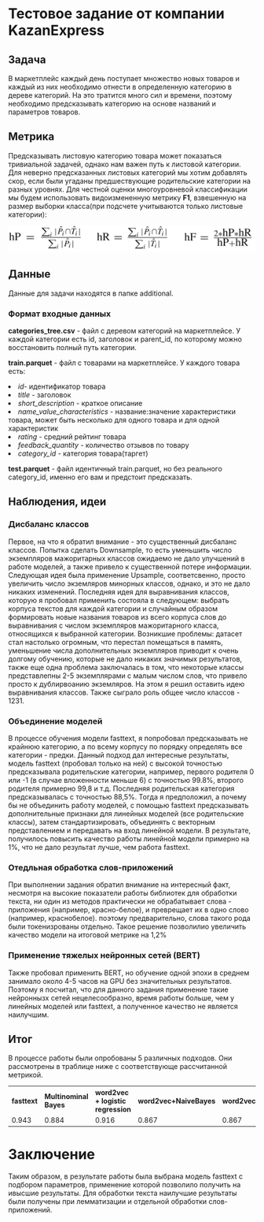 # Тестовое задание от компании KazanExpress

## Задача

В маркетплейс каждый день поступает множество новых товаров и каждый из них необходимо
отнести в определенную категорию в дереве категорий. На это тратится много сил и времени, 
поэтому необходимо предсказывать категорию на основе названий и параметров товаров.

## Метрика
Предсказывать листовую категорию товара может показаться тривиальной задачей, однако нам важен путь к листовой категории. 
Для неверно предсказанных листовых категорий мы хотим добавлять скор, если были угаданы предшествующие родительские категории на разных уровнях.
Для честной оценки многоуровневой классификации мы будем использовать видоизмененную метрику **F1**, взвешенную на размер 
выборки класса(при подсчете учитываются только листовые категории):

<img src="https://github.com/ShirokovSe/Hierarchial-classifier_for_products_categorization/blob/main/additional/F1-score.png" width="750">

## Данные

Данные для задачи находятся в папке additional.

### Формат входные данных

**categories_tree.csv** - файл с деревом категорий на маркетплейсе. У каждой категории есть id, 
заголовок и parent_id, по которому можно восстановить полный путь категории.

**train.parquet** - файл с товарами на маркетплейсе. 
У каждого товара есть:
<lu>
  <li><i>id</i>- идентификатор товара</li>
  <li><i>title</i> - заголовок</li>
  <li><i>short_description</i> - краткое описание</li>
  <li><i>name_value_characteristics</i> - название:значение характеристики товара, 
    может быть несколько для одного товара и для одной характеристик</li>
  <li><i>rating</i> - средний рейтинг товара</li>
  <li><i>feedback_quantity</i> - количество отзывов по товару</li>
  <li><i>category_id</i> - категория товара(таргет)
</lu>

**test.parquet** - файл идентичный train.parquet, но без реального category_id, именно его
вам и предстоит предсказать.

## Наблюдения, идеи

### Дисбаланс классов

Первое, на что я обратил внимание - это существенный дисбаланс классов. Попытка сделать Downsample, то есть уменьшить число 
экземпляров мажоритарных классов ожидаемо не дало улучшений в работе моделей, а также привело к существенной потере информации.
Следующая идея была применение Upsample, соответсвенно, просто увеличить число экземляров минорных классов, однако, и это не дало
никаких изменений. Последняя идея для выравнивания классов, которую я пробовал применить состояла в следующем: выбрать корпуса
текстов для каждой категории и случайным образом формировать новые названия товаров из всего корпуса слов до выравнивания с числом 
экземпляров мажоритарного класса, относящихся к выбранной категории. Возникшие проблемы: датасет стал настолько огромным, что перестал
помещаться в память, уменьшение числа дополнительных экземпляров приводит к очень долгому обучению, которые не дало никаких значимых 
результатов, также еще одна проблема заключалась в том, что некоторые классы представлепны 2-5 экземплярами с малым числом слов, что
привело просто к дублирвоанию экземляров. На этом я решил оставить идею выравнивания классов. Также сыграло роль общее число классов - 1231.

### Объединение моделей

В процессе обучения модели fasttext, я попробовал предсказывать не крайнюю категорию, а по всему корпусу по порядку определять все категории - предки. 
Данный подход дал интересные результаты, модель fasttext (пробовал только на ней) с высокой точностью предсказывала родительские категории, например, 
первого родителя 0 или -1 (в случае вложенности меньше 6) с точностью 99.8%, второго родителя примерно 99,8 и т.д. Последняя
родительская категория предсказывалась с точностью 88,5%. Тогда я предположил, а почему бы не объединить работу моделей, с помощью fasttext 
предсказывать дополнительные признаки для линейных моделей (все родительские классы), затем стандартизировать, объединять с векторным представлением
и передавать на вход линейной модели. В результате, получилось повысить качество работы линейной модели примерно на 1%, что не дало результат лучше, чем
работа fasttext.

### Отедльная обработка слов-приложений

При выполнении задания обратил внимание на интересный факт, несмотря на высокие показатели работы библиотек для обработки текста, ни один из методов практически не обрабатывает слова - приложения (например, красно-белое), и 
преврещает их в одно слово (например, краснобелое). поэтому предварительно, слова такого рода были токенизрованы отдельно. Такое решение позволилио увеличить качество модели на итоговой метрике на 1,2%

### Применение тяжелых нейронных сетей (BERT)

Также пробовал применить BERT, но обучение одной эпохи в среднем занимало около 4-5 часов на GPU без значительных результатов. Поэтому я посчитал, что
для данного задания применение такие нейроннызх сетей нецелесообразно, время работы больше, чем у линейных моделей или fasttext, а полученное качество не является
наилучшим.

## Итог

В процессе работы были опробованы 5 различных подходов. Они рассмотрены в траблице ниже с соответствующе рассчитанной метрикой.
<table align='center'>
                <tr><th>fasttext</th><th>Multinominal Bayes</th><th>word2vec + logistic regression</th><th>word2vec+NaiveBayes</th><th>word2vec+SVM</th><th>word2vec + basic NeuralNetwork</th><th>TF-IDF + logistic regression</th></tr>
                <tr><td>0.943</td><td>0.884</td><td>0.916</td><td>0.867</td><td>0.867</td><td>0.928</td><td>0.67</td>
                </table>
                
# Заключение

Таким образом, в результате работы была выбрана модель fasttext с подбором параметров, применение которой позволило получить на ивысшие результаты. Для обработки текста наилучшие 
результаты были получены при лемматизации и отдельной обработки слов-приложений.
    
